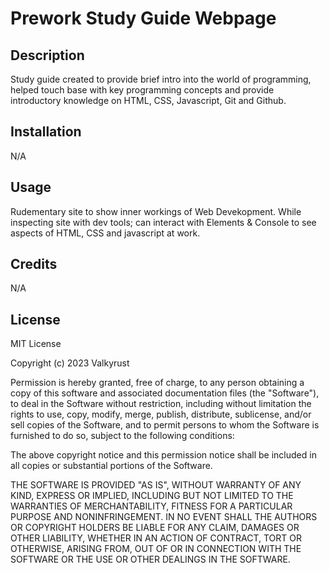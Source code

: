 # Prework Study Guide Webpage

## Description

Study guide created to provide brief intro into the world of programming,
helped touch base with key programming concepts and provide introductory knowledge on HTML, CSS, Javascript, Git and Github.


## Installation

N/A

## Usage

Rudementary site to show inner workings of Web Devekopment. While inspecting site with dev tools; can interact with Elements & Console to see aspects of HTML, CSS and javascript at work. 

## Credits

N/A

## License

MIT License

Copyright (c) 2023 Valkyrust

Permission is hereby granted, free of charge, to any person obtaining a copy
of this software and associated documentation files (the "Software"), to deal
in the Software without restriction, including without limitation the rights
to use, copy, modify, merge, publish, distribute, sublicense, and/or sell
copies of the Software, and to permit persons to whom the Software is
furnished to do so, subject to the following conditions:

The above copyright notice and this permission notice shall be included in all
copies or substantial portions of the Software.

THE SOFTWARE IS PROVIDED "AS IS", WITHOUT WARRANTY OF ANY KIND, EXPRESS OR
IMPLIED, INCLUDING BUT NOT LIMITED TO THE WARRANTIES OF MERCHANTABILITY,
FITNESS FOR A PARTICULAR PURPOSE AND NONINFRINGEMENT. IN NO EVENT SHALL THE
AUTHORS OR COPYRIGHT HOLDERS BE LIABLE FOR ANY CLAIM, DAMAGES OR OTHER
LIABILITY, WHETHER IN AN ACTION OF CONTRACT, TORT OR OTHERWISE, ARISING FROM,
OUT OF OR IN CONNECTION WITH THE SOFTWARE OR THE USE OR OTHER DEALINGS IN THE
SOFTWARE.